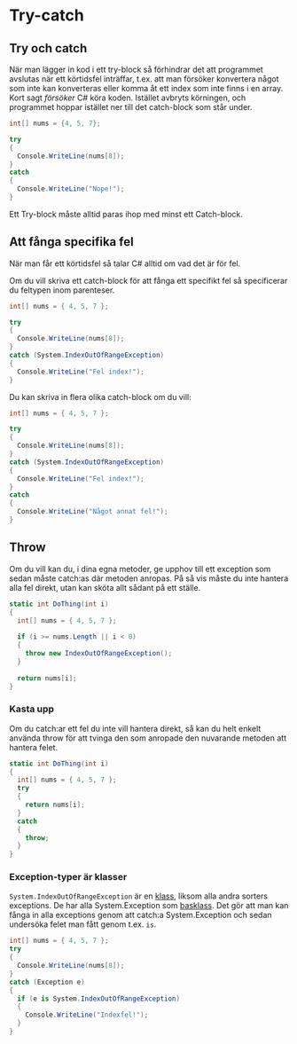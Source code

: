 # Try-catch

## Try och catch

När man lägger in kod i ett try-block så förhindrar det att programmet avslutas när ett körtidsfel inträffar, t.ex. att man försöker konvertera något som inte kan konverteras eller komma åt ett index som inte finns i en array. Kort sagt _försöker_ C\# köra koden. Istället avbryts körningen, och programmet hoppar istället ner till det catch-block som står under.

```csharp
int[] nums = {4, 5, 7};

try
{
  Console.WriteLine(nums[8]);
}
catch
{
  Console.WriteLine("Nope!");
}
```

Ett Try-block måste alltid paras ihop med minst ett Catch-block.

## Att fånga specifika fel

När man får ett körtidsfel så talar C\# alltid om vad det är för fel.

Om du vill skriva ett catch-block för att fånga ett specifikt fel så specificerar du feltypen inom parenteser.

```csharp
int[] nums = { 4, 5, 7 };

try
{
  Console.WriteLine(nums[8]);
}
catch (System.IndexOutOfRangeException)
{
  Console.WriteLine("Fel index!");
}
```

Du kan skriva in flera olika catch-block om du vill:

```csharp
int[] nums = { 4, 5, 7 };

try
{
  Console.WriteLine(nums[8]);
}
catch (System.IndexOutOfRangeException)
{
  Console.WriteLine("Fel index!");
}
catch
{
  Console.WriteLine("Något annat fel!");
}
```

## Throw

Om du vill kan du, i dina egna metoder, ge upphov till ett exception som sedan måste catch:as där metoden anropas. På så vis måste du inte hantera alla fel direkt, utan kan sköta allt sådant på ett ställe.

```csharp
static int DoThing(int i)
{
  int[] nums = { 4, 5, 7 };
  
  if (i >= nums.Length || i < 0)
  {
    throw new IndexOutOfRangeException();
  }
  
  return nums[i];
}
```

### Kasta upp

Om du catch:ar ett fel du inte vill hantera direkt, så kan du helt enkelt använda throw för att tvinga den som anropade den nuvarande metoden att hantera felet.

```csharp
static int DoThing(int i)
{
  int[] nums = { 4, 5, 7 };
  try
  {
    return nums[i];
  }
  catch
  {
    throw;
  }
}
```

### Exception-typer är klasser <a id="h.p_-HPGx_Vm4yNb"></a>

`System.IndexOutOfRangeException` är en [klass](../klasser-och-objektorientering/klasser-och-instanser.md), liksom alla andra sorters exceptions. De har alla System.Exception som [basklass](../klasser-och-objektorientering/arv.md). Det gör att man kan fånga in alla exceptions genom att catch:a System.Exception och sedan undersöka felet man fått genom t.ex. `is`.

```csharp
int[] nums = { 4, 5, 7 };
try
{
  Console.WriteLine(nums[8]);
}
catch (Exception e)
{
  if (e is System.IndexOutOfRangeException)
  {
    Console.WriteLine("Indexfel!");
  }
}
```

